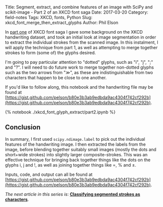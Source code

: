 Title: Segment, extract, and combine features of an image with SciPy and scikit-image - Part 2 of an XKCD font saga
Date: 2017-03-20
Category: field-notes
Tags: XKCD, fonts, Python
Slug: xkcd_font_merge_then_extract_glyphs
Author: Phil Elson

In [part one]({filename}/field_notes/xkcd_font.md) of XKCD font saga I gave some background on the XKCD handwriting dataset, and took an initial look at image
segmentation in order to extract the individual strokes from the scanned image.
In this instalment, I will apply the technique from part 1, as well as attempting to merge together strokes to form (some of) the glyphs desired.

I'm going to pay particular attention to "dotted" glyphs, such as "i", "j", ";" and "?". I will need to do future work to merge together
non-dotted glyphs such as the two arrows from "≫", as these are indistinguishable from two characters that happen to be close to one another.

<!-- PELICAN_END_SUMMARY -->

If you'd like to follow along, this notebook and the handwriting file may be found at [https://gist.github.com/pelson/b80e3b3ab9edbda9ac4304f742cf292b](https://gist.github.com/pelson/b80e3b3ab9edbda9ac4304f742cf292b).

{% notebook ./xkcd_font_glyph_extract/part2.ipynb %}


## Conclusion

In summary, I first used ``scipy.ndimage.label`` to pick out the individual features of the handwriting image.
I then extracted the labels from the image, before blending together suitably small images (mostly the dots and short+wide strokes)
into slightly larger composite-strokes. This was an effective technique for bringing back together things like the dots on the glyphs
i, j and !, as well as joining together things like =, % and ±.

Inputs, code, and output can all be found at [https://gist.github.com/pelson/b80e3b3ab9edbda9ac4304f742cf292b](https://gist.github.com/pelson/b80e3b3ab9edbda9ac4304f742cf292b). 

*The next article in this series is*: **[Classifying segmented strokes as characters]({filename}/field_notes/xkcd_font_pt3.md)**.
